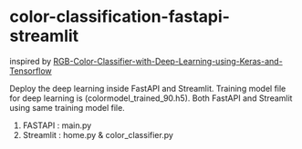 # color-classification-fastapi-streamlit
inspired by [RGB-Color-Classifier-with-Deep-Learning-using-Keras-and-Tensorflow](https://github.com/AjinkyaChavan9/RGB-Color-Classifier-with-Deep-Learning-using-Keras-and-Tensorflow.git)

Deploy the deep learning inside FastAPI and Streamlit.
Training model file for deep learning is (colormodel_trained_90.h5). 
Both FastAPI and Streamlit using same training model file.
1. FASTAPI : main.py
2. Streamlit : home.py & color_classifier.py 
